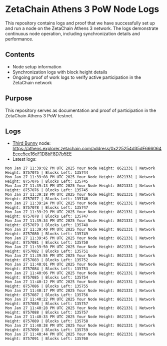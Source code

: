 # ZetaChain Athens 3 PoW Node Logs
This repository contains logs and proof that we have successfully set up and run a node on the ZetaChain Athens 3 network. The logs demonstrate continuous node operation, including synchronization details and performance.

## Contents
- Node setup information
- Synchronization logs with block height details
- Ongoing proof of work logs to verify active participation in the ZetaChain network

## Purpose
This repository serves as documentation and proof of participation in the ZetaChain Athens 3 PoW testnet.

## Logs

- [Third Bunny](https://thirdbunny.xyz/) node: https://athens.explorer.zetachain.com/address/0x225254d35dE666064Eccc5ce16eF1D8bF8D7b5EE
- Latest logs:
```
Mon Jan 27 11:39:02 PM UTC 2025 Your Node Height: 8621331 | Network Height: 8757075 | Blocks Left: 135744
Mon Jan 27 11:39:08 PM UTC 2025 Your Node Height: 8621331 | Network Height: 8757076 | Blocks Left: 135745
Mon Jan 27 11:39:13 PM UTC 2025 Your Node Height: 8621331 | Network Height: 8757076 | Blocks Left: 135745
Mon Jan 27 11:39:18 PM UTC 2025 Your Node Height: 8621331 | Network Height: 8757077 | Blocks Left: 135746
Mon Jan 27 11:39:24 PM UTC 2025 Your Node Height: 8621331 | Network Height: 8757078 | Blocks Left: 135747
Mon Jan 27 11:39:29 PM UTC 2025 Your Node Height: 8621331 | Network Height: 8757078 | Blocks Left: 135747
Mon Jan 27 11:39:34 PM UTC 2025 Your Node Height: 8621331 | Network Height: 8757079 | Blocks Left: 135748
Mon Jan 27 11:39:40 PM UTC 2025 Your Node Height: 8621331 | Network Height: 8757080 | Blocks Left: 135749
Mon Jan 27 11:39:45 PM UTC 2025 Your Node Height: 8621331 | Network Height: 8757081 | Blocks Left: 135750
Mon Jan 27 11:39:50 PM UTC 2025 Your Node Height: 8621331 | Network Height: 8757082 | Blocks Left: 135751
Mon Jan 27 11:39:55 PM UTC 2025 Your Node Height: 8621331 | Network Height: 8757083 | Blocks Left: 135752
Mon Jan 27 11:40:01 PM UTC 2025 Your Node Height: 8621331 | Network Height: 8757084 | Blocks Left: 135753
Mon Jan 27 11:40:06 PM UTC 2025 Your Node Height: 8621331 | Network Height: 8757085 | Blocks Left: 135754
Mon Jan 27 11:40:12 PM UTC 2025 Your Node Height: 8621331 | Network Height: 8757086 | Blocks Left: 135755
Mon Jan 27 11:40:17 PM UTC 2025 Your Node Height: 8621331 | Network Height: 8757087 | Blocks Left: 135756
Mon Jan 27 11:40:22 PM UTC 2025 Your Node Height: 8621331 | Network Height: 8757088 | Blocks Left: 135757
Mon Jan 27 11:40:28 PM UTC 2025 Your Node Height: 8621331 | Network Height: 8757088 | Blocks Left: 135757
Mon Jan 27 11:40:33 PM UTC 2025 Your Node Height: 8621331 | Network Height: 8757089 | Blocks Left: 135758
Mon Jan 27 11:40:38 PM UTC 2025 Your Node Height: 8621331 | Network Height: 8757090 | Blocks Left: 135759
Mon Jan 27 11:40:44 PM UTC 2025 Your Node Height: 8621331 | Network Height: 8757091 | Blocks Left: 135760
```

